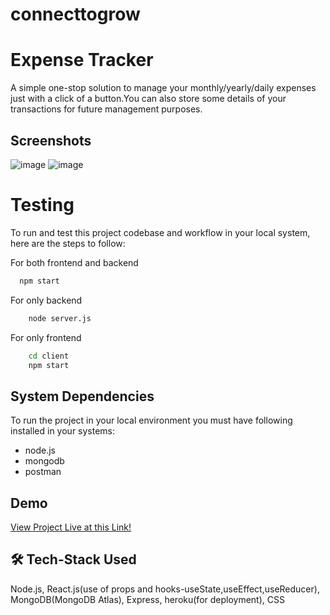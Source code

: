 # connecttogrow

# Expense Tracker

A simple one-stop solution to manage your monthly/yearly/daily expenses just with a click of a button.You can also store some details of your transactions for future management purposes.

## Screenshots

![image](https://user-images.githubusercontent.com/54024297/154406411-8381e474-af55-49c4-982b-f0803e9387c3.png)
![image](https://user-images.githubusercontent.com/54024297/154406461-07f9f5b2-6c3d-410f-ad05-5ab0fbec611e.png)


# Testing 

To run and test this project codebase and workflow in your local system, here are the steps to follow:

For both frontend and backend
```bash
  npm start
```

For only backend
```bash
    node server.js
```

For only frontend
```bash
    cd client
    npm start
```


## System Dependencies

To run the project in your local environment you must have following installed in your systems:
- node.js
- mongodb
- postman
## Demo

[View Project Live at this Link!](https://frozen-meadow-21129.herokuapp.com/)


## 🛠 Tech-Stack Used
Node.js, React.js(use of props and hooks-useState,useEffect,useReducer), MongoDB(MongoDB Atlas), Express,
heroku(for deployment), CSS


